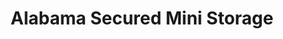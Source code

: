 ---
title: "Alabama Secured Mini Storage"
url: /irondale/alabama-secured-mini-storage/
shop: storage rental
---